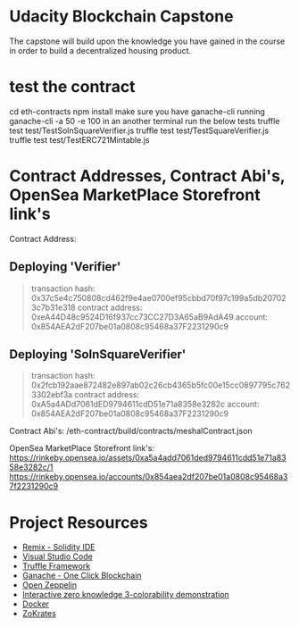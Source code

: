 # Udacity Blockchain Capstone

The capstone will build upon the knowledge you have gained in the course in order to build a decentralized housing product. 
# test the contract 

cd eth-contracts
npm install
make sure you have ganache-cli running 
ganache-cli -a 50 -e 100
in an another terminal run the below tests
truffle test test/TestSolnSquareVerifier.js 
truffle test test/TestSquareVerifier.js 
truffle test test/TestERC721Mintable.js 

#  Contract Addresses, Contract Abi's, OpenSea MarketPlace Storefront link's
Contract Address:
 

 Deploying 'Verifier'
   --------------------
   > transaction hash:    0x37c5e4c750808cd462f9e4ae0700ef95cbbd70f97c199a5db207023c7b31e318
   > contract address:    0xeA44D48c9524D16f937cc73CC27D3A65aB9AdA49
   > account:             0x854AEA2dF207be01a0808c95468a37F2231290c9

Deploying 'SolnSquareVerifier'
   ------------------------------
   > transaction hash:    0x2fcb192aae872482e897ab02c26cb4365b5fc00e15cc0897795c7623302ebf3a
   > contract address:    0xA5a4ADd7061dED9794611cdD51e71a8358e3282c
   > account:             0x854AEA2dF207be01a0808c95468a37F2231290c9

Contract Abi's:
/eth-contract/build/contracts/meshalContract.json 

OpenSea MarketPlace Storefront link's:
https://rinkeby.opensea.io/assets/0xa5a4add7061ded9794611cdd51e71a8358e3282c/1
https://rinkeby.opensea.io/accounts/0x854aea2df207be01a0808c95468a37f2231290c9


# Project Resources

* [Remix - Solidity IDE](https://remix.ethereum.org/)
* [Visual Studio Code](https://code.visualstudio.com/)
* [Truffle Framework](https://truffleframework.com/)
* [Ganache - One Click Blockchain](https://truffleframework.com/ganache)
* [Open Zeppelin ](https://openzeppelin.org/)
* [Interactive zero knowledge 3-colorability demonstration](http://web.mit.edu/~ezyang/Public/graph/svg.html)
* [Docker](https://docs.docker.com/install/)
* [ZoKrates](https://github.com/Zokrates/ZoKrates)
